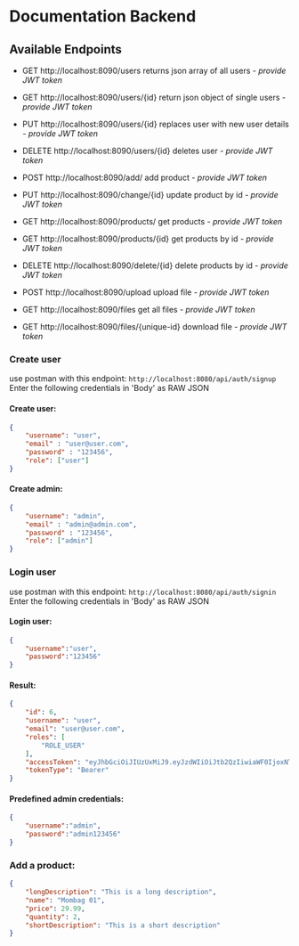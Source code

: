 # Documentation Backend 

## Available Endpoints

* GET http://localhost:8090/users
  returns json array of all users
  *- provide JWT token*

* GET http://localhost:8090/users/{id}
  return json object of single users 
  *- provide JWT token*

* PUT http://localhost:8090/users/{id}
  replaces user with new user details
  *- provide JWT token*
  
* DELETE http://localhost:8090/users/{id}
  deletes user
  *- provide JWT token*

* POST http://localhost:8090/add/
  add product
  *- provide JWT token*

* PUT http://localhost:8090/change/{id}
  update product by id
  *- provide JWT token*

* GET http://localhost:8090/products/
  get products
  *- provide JWT token*

* GET http://localhost:8090/products/{id}
  get products by id
  *- provide JWT token*

* DELETE http://localhost:8090/delete/{id}
  delete products by id
  *- provide JWT token*

* POST http://localhost:8090/upload
  upload file
  *- provide JWT token*

* GET http://localhost:8090/files
  get all files
  *- provide JWT token*

* GET http://localhost:8090/files/{unique-id}
  download file
  *- provide JWT token*

### Create user
use postman with this endpoint: `http://localhost:8080/api/auth/signup`
Enter the following credentials in 'Body' as RAW JSON 
#### Create user:
```json
{
    "username": "user",
    "email" : "user@user.com",
    "password" : "123456",
    "role": ["user"]
}
```
#### Create admin:
```json
{
    "username": "admin",
    "email" : "admin@admin.com",
    "password" : "123456",
    "role": ["admin"]
}
```
### Login user
use postman with this endpoint: `http://localhost:8080/api/auth/signin` 
Enter the following credentials in 'Body' as RAW JSON 
#### Login user:
```json
{
    "username":"user",
    "password":"123456"
}
```
#### Result:
```json
{
    "id": 6,
    "username": "user",
    "email": "user@user.com",
    "roles": [
        "ROLE_USER"
    ],
    "accessToken": "eyJhbGciOiJIUzUxMiJ9.eyJzdWIiOiJtb2QzIiwiaWF0IjoxNTk1NTg4MDk0LCJleHAiOjE1OTU2NzQ0OTR9.AgP4vCsgw5TMj_ePbPzMJXWWBNfFphJBHzAvTFyW9fzZ6UL-JO42pRq9puXAOlGh4hTijspAQAS-J8doHqADTA",
    "tokenType": "Bearer"
}
```
#### Predefined admin credentials:
```json
{
    "username":"admin",
    "password":"admin123456"
}
```
### Add a product:
```json
{
    "longDescription": "This is a long description",
    "name": "Mombag 01",
    "price": 29.99,
    "quantity": 2,
    "shortDescription": "This is a short description"
}
```